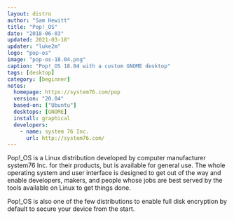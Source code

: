 ```yaml
---
layout: distro
author: "Sam Hewitt"
title: "Pop!_OS"
date: "2018-06-03"
updated: 2021-03-18"
updater: "luke2m"
logo: "pop-os"
image: "pop-os-18.04.png"
caption: "Pop!_OS 18.04 with a custom GNOME desktop"
tags: [desktop]
category: [beginner]
notes:
  homepage: https://system76.com/pop
  version: "20.04"
  based-on: ["Ubuntu"]
  desktops: [GNOME]
  install: graphical
  developers:
    - name: system 76 Inc.
      url: http://system76.com/
---
```


Pop!_OS is a Linux distribution developed by computer manufacturer system76 Inc. for their products, but is available for general use. The whole operating system and user interface is designed to get out of the way and enable developers, makers, and people whose jobs are best served by the tools available on Linux to get things done.

Pop!_OS is also one of the few distributions to enable full disk encryption by default to secure your device from the start.
